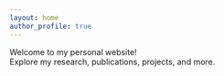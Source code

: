 ```yaml
---
layout: home
author_profile: true
---
```


Welcome to my personal website!  
Explore my research, publications, projects, and more.